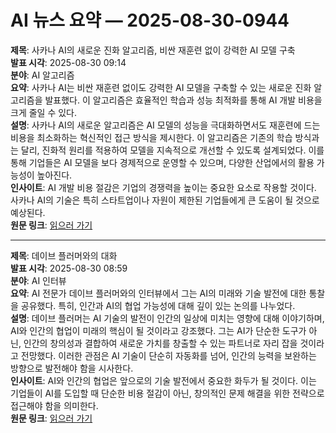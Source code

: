 # AI 뉴스 요약 — 2025-08-30-0944

**제목**: 사카나 AI의 새로운 진화 알고리즘, 비싼 재훈련 없이 강력한 AI 모델 구축  
**발표 시각**: 2025-08-30 09:14  
**분야**: AI 알고리즘  
**요약**: 사카나 AI는 비싼 재훈련 없이도 강력한 AI 모델을 구축할 수 있는 새로운 진화 알고리즘을 발표했다. 이 알고리즘은 효율적인 학습과 성능 최적화를 통해 AI 개발 비용을 크게 줄일 수 있다.  
**설명**: 사카나 AI의 새로운 알고리즘은 AI 모델의 성능을 극대화하면서도 재훈련에 드는 비용을 최소화하는 혁신적인 접근 방식을 제시한다. 이 알고리즘은 기존의 학습 방식과는 달리, 진화적 원리를 적용하여 모델을 지속적으로 개선할 수 있도록 설계되었다. 이를 통해 기업들은 AI 모델을 보다 경제적으로 운영할 수 있으며, 다양한 산업에서의 활용 가능성이 높아진다.  
**인사이트**: AI 개발 비용 절감은 기업의 경쟁력을 높이는 중요한 요소로 작용할 것이다. 사카나 AI의 기술은 특히 스타트업이나 자원이 제한된 기업들에게 큰 도움이 될 것으로 예상된다.  
**원문 링크**: [읽으러 가기](https://venturebeat.com/ai/how-sakana-ais-new-evolutionary-algorithm-builds-powerful-ai-models-without-expensive-retraining/)

---

**제목**: 데이브 플러머와의 대화  
**발표 시각**: 2025-08-30 08:59  
**분야**: AI 인터뷰  
**요약**: AI 전문가 데이브 플러머와의 인터뷰에서 그는 AI의 미래와 기술 발전에 대한 통찰을 공유했다. 특히, 인간과 AI의 협업 가능성에 대해 깊이 있는 논의를 나누었다.  
**설명**: 데이브 플러머는 AI 기술의 발전이 인간의 일상에 미치는 영향에 대해 이야기하며, AI와 인간의 협업이 미래의 핵심이 될 것이라고 강조했다. 그는 AI가 단순한 도구가 아닌, 인간의 창의성과 결합하여 새로운 가치를 창출할 수 있는 파트너로 자리 잡을 것이라고 전망했다. 이러한 관점은 AI 기술이 단순히 자동화를 넘어, 인간의 능력을 보완하는 방향으로 발전해야 함을 시사한다.  
**인사이트**: AI와 인간의 협업은 앞으로의 기술 발전에서 중요한 화두가 될 것이다. 이는 기업들이 AI를 도입할 때 단순한 비용 절감이 아닌, 창의적인 문제 해결을 위한 전략으로 접근해야 함을 의미한다.  
**원문 링크**: [읽으러 가기](https://lexfridman.com/dave-plummer/?utm_source=rss&utm_medium=rss&utm_campaign=dave-plummer)